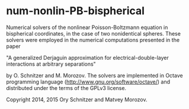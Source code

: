 # num-nonlin-PB-bispherical

Numerical solvers of the nonlinear Poisson-Boltzmann equation in bispherical coordinates, in the case of two nonidentical spheres. These solvers were employed in the numerical computations presented in the paper

"A generalized Derjaguin approximation for electrical-double-layer interactions at arbitrary separations"

by O. Schnitzer and M. Morozov. The solvers are implemented in Octave programming language (http://www.gnu.org/software/octave/) and distributed under the terms of the GPLv3 license.

Copyright 2014, 2015 Ory Schnitzer and Matvey Morozov.
